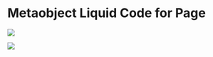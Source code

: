# Metaobject Liquid Code for Page


![](https://faridrony55.github.io/all_images/metaobject.png) 


![](https://faridrony55.github.io/all_images/metaobject1.png) 
